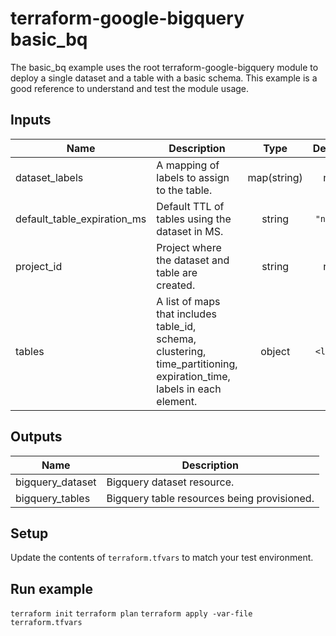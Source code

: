 # terraform-google-bigquery basic_bq
The basic_bq example uses the root terraform-google-bigquery module to deploy a single dataset and a table with a basic schema. This example is a good reference to understand and test the module usage.

<!-- BEGINNING OF PRE-COMMIT-TERRAFORM DOCS HOOK -->
## Inputs

| Name | Description | Type | Default | Required |
|------|-------------|:----:|:-----:|:-----:|
| dataset\_labels | A mapping of labels to assign to the table. | map(string) | n/a | yes |
| default\_table\_expiration\_ms | Default TTL of tables using the dataset in MS. | string | `"null"` | no |
| project\_id | Project where the dataset and table are created. | string | n/a | yes |
| tables | A list of maps that includes table_id, schema, clustering, time_partitioning, expiration_time, labels in each element. | object | `<list>` | no |

## Outputs

| Name | Description |
|------|-------------|
| bigquery\_dataset | Bigquery dataset resource. |
| bigquery\_tables | Bigquery table resources being provisioned. |

<!-- END OF PRE-COMMIT-TERRAFORM DOCS HOOK -->

## Setup
Update the contents of `terraform.tfvars` to match your test environment.

## Run example
`terraform init`
`terraform plan`
`terraform apply -var-file terraform.tfvars`

